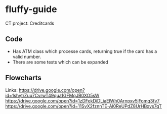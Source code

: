 # fluffy-guide
CT project: Creditcards

## Code
- Has ATM class which processe cards, returning true if the card has a valid number.
- There are some tests which can be expanded

## Flowcharts
Links:
https://drive.google.com/open?id=1shytrZuu7CvrwT49qua1GFMqJB0XO5sW
https://drive.google.com/open?id=1zDFekDiDLiaElWh0Arnpxv5jFomq3fv7
https://drive.google.com/open?id=11SvX2fznnTE-Al0ReUPdZ8UrHBxvs7qT
